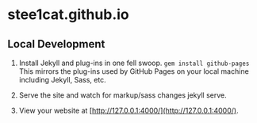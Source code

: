 # stee1cat.github.io

## Local Development

1. Install Jekyll and plug-ins in one fell swoop. ```gem install github-pages``` This mirrors the plug-ins used by GitHub Pages on your local machine including Jekyll, Sass, etc.

2. Serve the site and watch for markup/sass changes jekyll serve.

3. View your website at [http://127.0.0.1:4000/](http://127.0.0.1:4000/).
